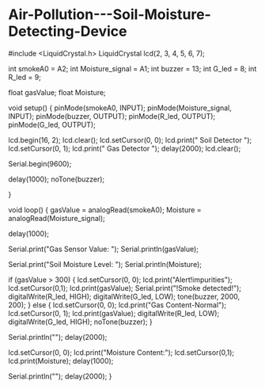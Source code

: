 # Air-Pollution---Soil-Moisture-Detecting-Device
#include <LiquidCrystal.h>
LiquidCrystal lcd(2, 3, 4, 5, 6, 7);

int smokeA0 = A2;
int Moisture_signal = A1;
int buzzer = 13;
int G_led = 8;
int R_led = 9;

float gasValue;
float Moisture;

void setup() {
  pinMode(smokeA0, INPUT);
  pinMode(Moisture_signal, INPUT);
  pinMode(buzzer, OUTPUT);
  pinMode(R_led, OUTPUT);
  pinMode(G_led, OUTPUT);

  lcd.begin(16, 2);
  lcd.clear();
  lcd.setCursor(0, 0);
  lcd.print("   Soil Detector  ");
  lcd.setCursor(0, 1);
  lcd.print("   Gas Detector  ");
  delay(2000);
  lcd.clear();

  Serial.begin(9600);
  
  delay(1000);
  noTone(buzzer);

}

void loop() {
  gasValue = analogRead(smokeA0);
  Moisture = analogRead(Moisture_signal);

  delay(1000);

  Serial.print("Gas Sensor Value: ");
  Serial.println(gasValue);

  Serial.print("Soil Moisture Level: ");
  Serial.println(Moisture);


  if (gasValue > 300)
  {
    lcd.setCursor(0, 0);
    lcd.print("Alert!impurities");
    lcd.setCursor(0,1);
    lcd.print(gasValue);
    Serial.print("!Smoke detected!");
    digitalWrite(R_led, HIGH);
    digitalWrite(G_led, LOW);
    tone(buzzer, 2000, 200);
  }
  else
  {
    lcd.setCursor(0, 0);
    lcd.print("Gas Content-Normal");
    lcd.setCursor(0, 1);
    lcd.print(gasValue);
    digitalWrite(R_led, LOW);
    digitalWrite(G_led, HIGH);
    noTone(buzzer);
  }

  Serial.println("");
  delay(2000);
  
  lcd.setCursor(0, 0);
  lcd.print("Moisture Content:");
  lcd.setCursor(0,1);
  lcd.print(Moisture);
  delay(1000); 

  Serial.println("");
  delay(2000);
}
